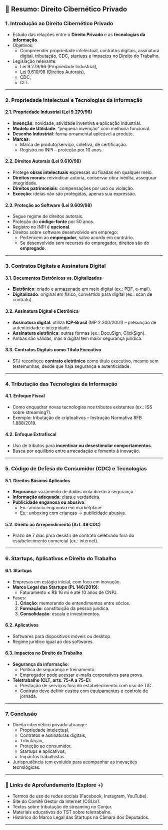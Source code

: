 ## 🧠 Resumo: Direito Cibernético Privado

### 1. Introdução ao Direito Cibernético Privado
- Estudo das relações entre o **Direito Privado** e as **tecnologias da informação**.
- Objetivos:
  - Compreender propriedade intelectual, contratos digitais, assinatura digital, tributação, CDC, startups e impactos no Direito do Trabalho.
- Legislação relevante:
  - Lei 9.279/96 (Propriedade Industrial),
  - Lei 9.610/98 (Direitos Autorais),
  - CDC,
  - CLT.

---

### 2. Propriedade Intelectual e Tecnologias da Informação

#### 2.1. Propriedade Industrial (Lei 9.279/96)
- **Invenção**: novidade, atividade inventiva e aplicação industrial.
- **Modelo de Utilidade**: “pequena invenção” com melhoria funcional.
- **Desenho Industrial**: forma ornamental aplicável a produto.
- **Marcas**:
  - Marca de produto/serviço, coletiva, de certificação.
  - Registro no INPI – proteção por 10 anos.

#### 2.2. Direitos Autorais (Lei 9.610/98)
- Protege **obras intelectuais** expressas ou fixadas em qualquer meio.
- **Direitos morais**: reivindicar autoria, conservar obra inédita, assegurar integridade.
- **Direitos patrimoniais**: compensações por uso ou violação.
- **Exceção**: ideias não são protegidas, apenas sua expressão.

#### 2.3. Proteção ao Software (Lei 9.609/98)
- Segue regime de direitos autorais.
- Proteção do **código-fonte** por 50 anos.
- Registro no INPI é **opcional**.
- Direitos sobre software desenvolvido em emprego:
  - Pertencem ao **empregador**, salvo acordo em contrário.
  - Se desenvolvido sem recursos do empregador, direitos são do **empregado**.

---

### 3. Contratos Digitais e Assinatura Digital

#### 3.1. Documentos Eletrônicos vs. Digitalizados
- **Eletrônico**: criado e armazenado em meio digital (ex.: PDF, e-mail).
- **Digitalizado**: original em físico, convertido para digital (ex.: scan de contrato).

#### 3.2. Assinatura Digital e Eletrônica
- **Assinatura digital**: utiliza **ICP-Brasil** (MP 2.200/2001) – presunção de autenticidade e integridade.
- **Assinatura eletrônica**: outras formas (ex.: DocuSign, ClickSign).
- Ambas são válidas, mas a digital tem maior segurança jurídica.

#### 3.3. Contratos Digitais como Título Executivo
- STJ reconhece **contrato eletrônico** como título executivo, mesmo sem testemunhas, desde que haja segurança e autenticidade.

---

### 4. Tributação das Tecnologias da Informação

#### 4.1. Enfoque Fiscal
- Como enquadrar novas tecnologias nos tributos existentes (ex.: ISS sobre streaming?).
- Exemplo: tributação de criptoativos – Instrução Normativa RFB 1.888/2019.

#### 4.2. Enfoque Extrafiscal
- Uso de tributos para **incentivar ou desestimular comportamentos**.
- Busca por equilíbrio entre arrecadação e fomento à inovação.

---

### 5. Código de Defesa do Consumidor (CDC) e Tecnologias

#### 5.1. Direitos Básicos Aplicados
- **Segurança**: vazamento de dados viola direito à segurança.
- **Informação adequada**: clara e verdadeira.
- **Publicidade enganosa ou abusiva**:
  - Ex.: anúncio enganoso em marketplace.
  - Ex.: unboxing com crianças → publicidade abusiva.

#### 5.2. Direito ao Arrependimento (Art. 49 CDC)
- Prazo de 7 dias para desistir de contrato celebrado fora do estabelecimento comercial (ex.: internet).

---

### 6. Startups, Aplicativos e Direito do Trabalho

#### 6.1. Startups
- Empresas em estágio inicial, com foco em inovação.
- **Marco Legal das Startups (PL 146/2019)**:
  - Faturamento ≤ R$ 16 mi e até 10 anos de CNPJ.
- Fases:
  1. **Criação**: memorando de entendimentos entre sócios.
  2. **Formação**: constituição da pessoa jurídica.
  3. **Consolidação**: escala e investimentos.

#### 6.2. Aplicativos
- Softwares para dispositivos móveis ou desktop.
- Regime jurídico igual ao dos softwares.

#### 6.3. Impactos no Direito do Trabalho
- **Segurança da informação**:
  - Política de segurança e treinamento.
  - Empregador pode acessar e-mails corporativos para prova.
- **Teletrabalho (CLT, arts. 75-A a 75-E)**:
  - Prestação de serviços fora do estabelecimento com uso de TIC.
  - Contrato deve definir custos com equipamentos e controle de jornada.

---

### 7. Conclusão
- Direito cibernético privado abrange:
  - Propriedade intelectual,
  - Contratos e assinaturas digitais,
  - Tributação,
  - Proteção ao consumidor,
  - Startups e aplicativos,
  - Impactos trabalhistas.
- Jurisprudência tem evoluído para acompanhar as inovações tecnológicas.

---

### 🔗 Links de Aprofundamento (Explore +)
- Termos de uso de redes sociais (Facebook, Instagram, YouTube).
- Site do Comitê Gestor da Internet (CGI.br).
- Textos sobre tributação de streaming no Conjur.
- Materiais educativos do TST sobre teletrabalho.
- Histórico do Marco Legal das Startups na Câmara dos Deputados.

---
